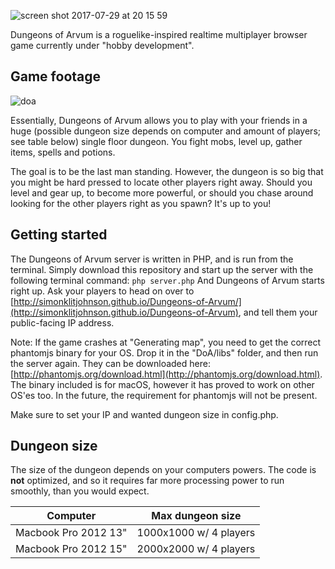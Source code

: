 ![screen shot 2017-07-29 at 20 15 59](https://user-images.githubusercontent.com/7118482/28747275-336ba6a8-749b-11e7-8f2b-5b76f96137da.png)

Dungeons of Arvum is a roguelike-inspired realtime multiplayer browser game currently under "hobby development".

## Game footage
![doa](https://user-images.githubusercontent.com/7118482/28747280-52bb981a-749b-11e7-9860-06ee03a18ef0.gif)

Essentially, Dungeons of Arvum allows you to play with your friends in a huge (possible dungeon size depends on computer and amount of players; see table below) single floor dungeon. You fight mobs, level up, gather items, spells and potions. 

The goal is to be the last man standing. However, the dungeon is so big that you might be hard pressed to locate other players right away. Should you level and gear up, to become more powerful, or should you chase around looking for the other players right as you spawn? It's up to you!

## Getting started
The Dungeons of Arvum server is written in PHP, and is run from the terminal. Simply download this repository and start up the server with the following terminal command:
```php server.php```
And Dungeons of Arvum starts right up. Ask your players to head on over to [http://simonklitjohnson.github.io/Dungeons-of-Arvum/](http://simonklitjohnson.github.io/Dungeons-of-Arvum), and tell them your public-facing IP address.

Note: If the game crashes at "Generating map", you need to get the correct phantomjs binary for your OS. Drop it in the "DoA/libs" folder, and then run the server again. They can be downloaded here: [http://phantomjs.org/download.html](http://phantomjs.org/download.html). The binary included is for macOS, however it has proved to work on other OS'es too. In the future, the requirement for phantomjs will not be present.

Make sure to set your IP and wanted dungeon size in config.php.

## Dungeon size
The size of the dungeon depends on your computers powers. The code is **not** optimized, and so it requires far more processing power to run smoothly, than you would expect.

| Computer             | Max dungeon size       |
|----------------------|------------------------|
| Macbook Pro 2012 13" | 1000x1000 w/ 4 players |
| Macbook Pro 2012 15" | 2000x2000 w/ 4 players |
